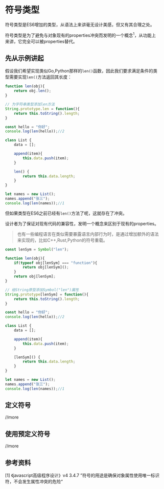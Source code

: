 # 符号类型

符号类型是ES6增加的类型，从语法上来讲毫无设计美感，但又有其合理之处。

符号类型是为了避免与对象现有的properties冲突而发明的一个概念<sup>1</sup>，从功能上来讲，它完全可以被properties替代。

## 先从示例讲起

假设我们希望实现类似Go,Python那样的`len()`函数，因此我们要求满足条件的类型需要实现`len()`方法返回其长度：

```js
function len(obj){
    return obj.len();
}

// 为字符串类型添加len方法
String.prototype.len = function(){
    return this.toString().length;
}

const hello = "你好";
console.log(len(hello));//2

class List {
    data = [];

    append(item){
        this.data.push(item);
    }

    len() {
        return this.data.length;
    }
}

let names = new List();
names.append("张三");
console.log(len(names));//1
```

但如果类型在ES6之前已经有`len()`方法了呢，这就存在了冲突。

设计者为了保证对现有代码的兼容性，发明一个概念来区别于现有的properties。

>也有一些编程语言在类似需要暴露语言内部行为时，是通过增加额外的语法来实现的，比如C++,Rust,Python的符号重载。

```js
const lenSym = Symbol("len");

function len(obj){
    if(typeof obj[lenSym] === "function"){
        return obj[lenSym]();
    }
    return obj[lenSym];
}

// 给String原型添加Symbol("len")属性
String.prototype[lenSym] = function(){
    return this.toString().length;
}

const hello = "你好";
console.log(len(hello));//2

class List {
    data = [];

    append(item){
        this.data.push(item);
    }

    [lenSym]() {
        return this.data.length;
    }
}

let names = new List();
names.append("张三");
console.log(len(names));//1
```

## 定义符号

//more

## 使用预定义符号

//more

## 参考资料

[1] 《javascript高级程序设计》v4 3.4.7 ”符号的用途是确保对象属性使用唯一标识符，不会发生属性冲突的危险“